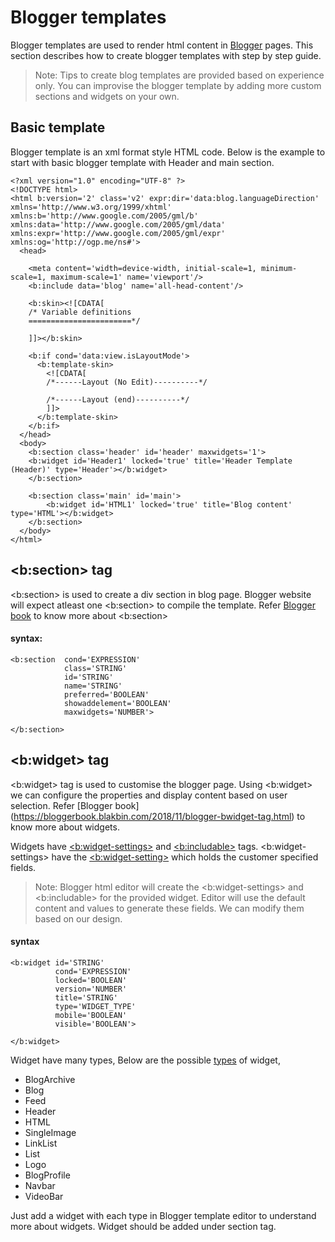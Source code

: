 # Blogger templates

Blogger templates are used to render html content in [Blogger](https://www.blogger.com) pages. This section describes how to create blogger templates with step by step guide.

> Note: Tips to create blog templates are provided based on experience only. You can improvise the blogger template by adding more custom sections and widgets on your own.

## Basic template

Blogger template is an xml format style HTML code. Below is the example to start with basic blogger template with Header and main section.

```
<?xml version="1.0" encoding="UTF-8" ?>
<!DOCTYPE html>
<html b:version='2' class='v2' expr:dir='data:blog.languageDirection' xmlns='http://www.w3.org/1999/xhtml' xmlns:b='http://www.google.com/2005/gml/b' xmlns:data='http://www.google.com/2005/gml/data' xmlns:expr='http://www.google.com/2005/gml/expr' xmlns:og='http://ogp.me/ns#'>
  <head>

    <meta content='width=device-width, initial-scale=1, minimum-scale=1, maximum-scale=1' name='viewport'/>
    <b:include data='blog' name='all-head-content'/>

    <b:skin><![CDATA[
    /* Variable definitions
    =======================*/

    ]]></b:skin>

    <b:if cond='data:view.isLayoutMode'>
      <b:template-skin>
        <![CDATA[
        /*------Layout (No Edit)----------*/

        /*------Layout (end)----------*/
        ]]>
      </b:template-skin>
    </b:if>
  </head>
  <body>
    <b:section class='header' id='header' maxwidgets='1'>
 	<b:widget id='Header1' locked='true' title='Header Template (Header)' type='Header'></b:widget>
    </b:section>
    
    <b:section class='main' id='main'>
    	<b:widget id='HTML1' locked='true' title='Blog content' type='HTML'></b:widget>
    </b:section>
  </body>
</html>
  ```

## <b:section> tag

<b:section> is used to create a div section in blog page. Blogger website will expect atleast one <b:section> to compile the template. Refer [Blogger book](https://bloggerbook.blakbin.com/2018/11/blogger-bsection-tag.html) to know more about <b:section>

#### syntax:
```
<b:section  cond='EXPRESSION'
            class='STRING'
            id='STRING'
            name='STRING'
            preferred='BOOLEAN'
            showaddelement='BOOLEAN'
            maxwidgets='NUMBER'>
 
</b:section>
```

## <b:widget> tag

<b:widget> tag is used to customise the blogger page. Using <b:widget> we can configure the properties and display content based on user selection. Refer [Blogger book] (https://bloggerbook.blakbin.com/2018/11/blogger-bwidget-tag.html) to know more about widgets.

Widgets have [<b:widget-settings>](https://bloggerbook.blakbin.com/2018/11/blogger-bwidget-settings-tag.html) and [<b:includable>](https://bloggerbook.blakbin.com/2018/11/blogger-binclude-and-bincludable-tag.html) tags. <b:widget-settings> have the [<b:widget-setting>](https://bloggerbook.blakbin.com/2018/11/blogger-bwidget-settings-tag.html) which holds the customer specified fields.

> Note: Blogger html editor will create the <b:widget-settings> and <b:includable> for the provided widget. Editor will use the default content and values to generate these fields. We can modify them based on our design.

#### syntax
```
<b:widget id='STRING'
          cond='EXPRESSION'
          locked='BOOLEAN'
          version='NUMBER'
          title='STRING'
          type='WIDGET_TYPE'
          mobile='BOOLEAN'
          visible='BOOLEAN'>
 
</b:widget>
```

Widget have many types, Below are the possible [types](https://sites.google.com/site/templateofdoom/Home/blogger-template-widget-tag) of widget,
* BlogArchive
* Blog
* Feed
* Header
* HTML
* SingleImage
* LinkList
* List
* Logo
* BlogProfile
* Navbar
* VideoBar

Just add a widget with each type in Blogger template editor to understand more about widgets. Widget should be added under section tag.



